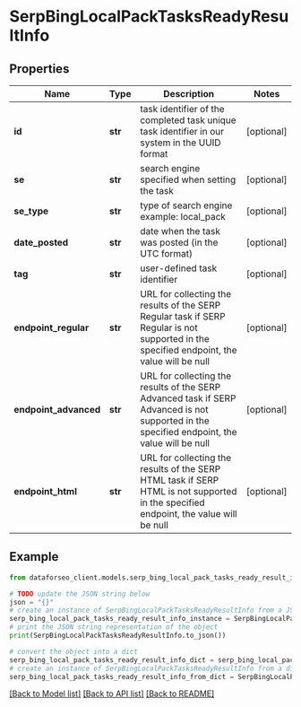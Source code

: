 # SerpBingLocalPackTasksReadyResultInfo


## Properties

Name | Type | Description | Notes
------------ | ------------- | ------------- | -------------
**id** | **str** | task identifier of the completed task unique task identifier in our system in the UUID format | [optional] 
**se** | **str** | search engine specified when setting the task | [optional] 
**se_type** | **str** | type of search engine example: local_pack | [optional] 
**date_posted** | **str** | date when the task was posted (in the UTC format) | [optional] 
**tag** | **str** | user-defined task identifier | [optional] 
**endpoint_regular** | **str** | URL for collecting the results of the SERP Regular task if SERP Regular is not supported in the specified endpoint, the value will be null | [optional] 
**endpoint_advanced** | **str** | URL for collecting the results of the SERP Advanced task if SERP Advanced is not supported in the specified endpoint, the value will be null | [optional] 
**endpoint_html** | **str** | URL for collecting the results of the SERP HTML task if SERP HTML is not supported in the specified endpoint, the value will be null | [optional] 

## Example

```python
from dataforseo_client.models.serp_bing_local_pack_tasks_ready_result_info import SerpBingLocalPackTasksReadyResultInfo

# TODO update the JSON string below
json = "{}"
# create an instance of SerpBingLocalPackTasksReadyResultInfo from a JSON string
serp_bing_local_pack_tasks_ready_result_info_instance = SerpBingLocalPackTasksReadyResultInfo.from_json(json)
# print the JSON string representation of the object
print(SerpBingLocalPackTasksReadyResultInfo.to_json())

# convert the object into a dict
serp_bing_local_pack_tasks_ready_result_info_dict = serp_bing_local_pack_tasks_ready_result_info_instance.to_dict()
# create an instance of SerpBingLocalPackTasksReadyResultInfo from a dict
serp_bing_local_pack_tasks_ready_result_info_from_dict = SerpBingLocalPackTasksReadyResultInfo.from_dict(serp_bing_local_pack_tasks_ready_result_info_dict)
```
[[Back to Model list]](../README.md#documentation-for-models) [[Back to API list]](../README.md#documentation-for-api-endpoints) [[Back to README]](../README.md)



